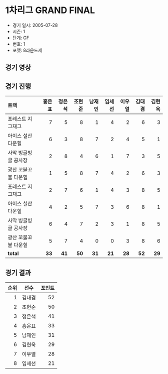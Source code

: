 # 1차리그 GRAND FINAL

- 경기 일시: 2005-07-28
- 시즌: 1
- 단계: GF
- 번호: 1
- 포맷: 8라운드제





## 경기 영상
## 경기 진행

| 트랙 | 홍은표 | 정은석 | 조현준 | 남재인 | 임세선 | 이우열 | 김대겸 | 김현욱 |
|:---|---:|---:|---:|---:|---:|---:|---:|---:|
| 포레스트 지그재그 | 7 | 5 | 8 | 1 | 4 | 2 | 6 | 3 |
| 아이스 설산 다운힐 | 6 | 3 | 8 | 7 | 2 | 4 | 5 | 1 |
| 사막 빙글빙글 공사장 | 2 | 8 | 4 | 6 | 1 | 7 | 3 | 5 |
| 광산 꼬불꼬불 다운힐 | 1 | 5 | 8 | 7 | 4 | 2 | 6 | 3 |
| 포레스트 지그재그 | 2 | 7 | 6 | 1 | 4 | 3 | 8 | 5 |
| 아이스 설산 다운힐 | 4 | 2 | 5 | 7 | 3 | 6 | 8 | 1 |
| 사막 빙글빙글 공사장 | 6 | 4 | 7 | 2 | 3 | 1 | 8 | 5 |
| 광산 꼬불꼬불 다운힐 | 5 | 7 | 4 | 0 | 0 | 3 | 8 | 6 |
| __total__ | __33__ | __41__ | __50__ | __31__ | __21__ | __28__ | __52__ | __29__ |




## 경기 결과

| 순위 | 선수 | 포인트 |
|---:|:---:|---:|
| 1 | 김대겸 | 52 |
| 2 | 조현준 | 50 |
| 3 | 정은석 | 41 |
| 4 | 홍은표 | 33 |
| 5 | 남재인 | 31 |
| 6 | 김현욱 | 29 |
| 7 | 이우열 | 28 |
| 8 | 임세선 | 21 |

